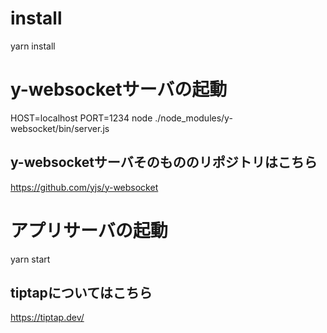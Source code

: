 # install
yarn install

# y-websocketサーバの起動
HOST=localhost PORT=1234 node ./node_modules/y-websocket/bin/server.js

## y-websocketサーバそのもののリポジトリはこちら
https://github.com/yjs/y-websocket

# アプリサーバの起動
yarn start

## tiptapについてはこちら
https://tiptap.dev/